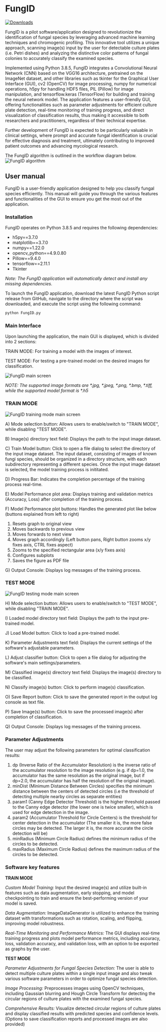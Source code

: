 # FungID

[![Downloads](https://img.shields.io/github/downloads/konskons11/FungID/total?style=flat-square)](https://github.com/konskons11/FungID/releases/)

FungID is a pilot software/application designed to revolutionize the identification of fungal species by leveraging advanced machine learning techniques and chromogenic profiling. This innovative tool utilizes a unique approach, scanning image(s) input by the user for detectable culture plates (i.e. Petri dishes) and analyzing the distinctive color patterns of fungal colonies to accurately classify the examined species. 

Implemented using Python 3.8.5, FungID integrates a Convolutional Neural Network (CNN) based on the VGG16 architecture, pretrained on the ImageNet dataset, and other libraries such as tkinter for the Graphical User Interface (GUI), cv2 (OpenCV) for image processing, numpy for numerical operations, h5py for handling HDF5 files, PIL (Pillow) for image manipulation, and tensorflow.keras (TensorFlow) for building and training the neural network model. The application features a user-friendly GUI, offering functionalities such as parameter adjustments for efficient culture plate detection, real-time monitoring of training progress, and direct visualization of classification results, thus making it accessible to both researchers and practitioners, regardless of their technical expertise. 

Further development of FungID is expected to be particularly valuable in clinical settings, where prompt and accurate fungal identification is crucial for effective diagnosis and treatment, ultimately contributing to improved patient outcomes and advancing mycological research. 

The FungID algorithm is outlined in the workflow diagram below.
![FungID algorithm](https://i.imgur.com/FqurEAQ.png "FungID algorithm")

## User manual

FungID is a user-friendly application designed to help you classify fungal species efficiently. This manual will guide you through the various features and functionalities of the GUI to ensure you get the most out of the application.

### Installation

FungID operates on Python 3.8.5 and requires the following dependencies:
* h5py==3.7.0
* matplotlib==3.7.0
* numpy==1.22.0
* opencv_python==4.9.0.80
* Pillow==9.4.0
* tensorflow==2.11.1
* Tkinter

_Note: The FungID application will automatically detect and install any missing dependencies._

To launch the FungID application, download the latest FungID Python script release from GitHub, navigate to the directory where the script was downloaded, and execute the script using the following command:

```sh
python FungID.py
```

### Main Interface
Upon launching the application, the main GUI is displayed, which is divided into 2 sections:

TRAIN MODE: For training a model with the images of interest.

TEST MODE: For testing a pre-trained model on the desired images for classification.

![FungID main screen](https://i.imgur.com/DYFzYqH.png "FungID main screen")

_NOTE: The supported image formats are *.jpg, *.jpeg, *.png, *.bmp, *.tiff, while the supported model format is *.h5_

### TRAIN MODE

![FungID training mode main screen](https://i.imgur.com/qsElKQ9.png "FungID training mode main screen")

A) Mode selection button: Allows users to enable/switch to "TRAIN MODE", while disabling "TEST MODE". 

B) Image(s) directory text field: Displays the path to the input image dataset. 

C) Train Model button: Click to open a file dialog to select the directory of the input image dataset. The input dataset, consisting of images of known fungi species, should be organized in a directory structure, with each subdirectory representing a different species. Once the input image dataset is selected, the model training process is inititated.

D) Progress Bar: Indicates the completion percentage of the training process real-time.

E) Model Performance plot area: Displays training and validation metrics (Accuracy, Loss) after completion of the training process.

F) Model Performance plot buttons: Handles the generated plot like below (buttons explained from left to right)
1. Resets graph to original view
2. Moves backwards to previous view
3. Moves forwards to next view
4. Moves graph accordingly (Left button pans, Right button zooms x/y fixes axis, CTRL fixes aspect)
5. Zooms to the specified rectangular area (x/y fixes axis)
6. Configures subplots
7. Saves the figure as PDF file

G) Output Console: Displays log messages of the training process.

### TEST MODE

![FungID testing mode main screen](https://i.imgur.com/Y6JaAEF.png "FungID testing mode main screen")

H) Mode selection button: Allows users to enable/switch to "TEST MODE", while disabling "TRAIN MODE". 

I) Loaded model directory text field: Displays the path to the input pre-trained model.

J) Load Model button: Click to load a pre-trained model.

K) Parameter Adjustments text field: Displays the current settings of the software's adjustable parameters.

L) Adjust classifier button: Click to open a file dialog for adjusting the software's main settings/parameters.

M) Classified image(s) directory text field: Displays the image(s) directory to be classified.

N) Classify image(s) button: Click to perform image(s) classification.

O) Save Report button: Click to save the generated report in the output log console as text file.

P) Save Image(s) button: Click to save the processed image(s) after completion of classification.

Q) Output Console: Displays log messages of the training process.


### Parameter Adjustments

The user may adjust the following parameters for optimal classification results:
1. dp (Inverse Ratio of the Accumulator Resolution) is the inverse ratio of the accumulator resolution to the image resolution (e.g. if dp=1.0, the accumulator has the same resolution as the original image, but if dp=2.0, the accumulator has half the resolution of the original image).
2. minDist (Minimum Distance Between Circles) specifies the minimum distance between the centers of detected circles (i.e the threshold of detecting multiple nearby circles as separate entities)
3. param1 (Canny Edge Detector Threshold) is the higher threshold passed to the Canny edge detector (the lower one is twice smaller), which is used for edge detection in the image.
4. param2 (Accumulator Threshold for Circle Centers) is the threshold for center detection in the accumulator (The smaller it is, the more false circles may be detected. The larger it is, the more accurate the circle detection will be)
5. minRadius (Minimum Circle Radius) defines the minimum radius of the circles to be detected.
6. maxRadius (Maximum Circle Radius) defines the maximum radius of the circles to be detected.


### Software key features

**TRAIN MODE**

_Custom Model Training:_ Input the desired image(s) and utilize built-in features such as data augmentation, early stopping, and model checkpointing to train and ensure the best-performing version of your model is saved.

_Data Augmentation:_ ImageDataGenerator is utilized to enhance the training dataset with transformations such as rotation, scaling, and flipping, improving model robustness.

_Real-Time Monitoring and Performance Metrics:_ The GUI displays real-time training progress and plots model performance metrics, including accuracy, loss, validation accuracy, and validation loss, with an option to be exported as graphs by the user.

**TEST MODE**

_Parameter Adjustments for Fungal Species Detection:_ The user is able to detect multiple culture plates within a single input image and also tweak various software parameters in order to optimize fungal species detection.

_Image Processing:_ Preprocesses images using OpenCV techniques, including Gaussian blurring and Hough Circle Transform for detecting the circular regions of culture plates with the examined fungal species.

_Comprehensive Results:_ Visualize detected circular regions of culture plates and display classified results with predicted species and confidence levels. (Options to save classification reports and processed images are also provided)

